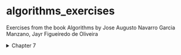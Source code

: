 # algorithms_exercises
Exercises from the book Algorithms by Jose Augusto Navarro Garcia Manzano, Jayr Figueiredo de Oliveira

<details>
<summary>Chapter 7</summary>
##### [EX.A](/chapter_7/quest0.c)
![ex.achapter7](/chapter_7/quest0_c7.png)

##### [Ex.B](/chapter_7/quest1.c)
![ex.bchapter7](/chapter_7/quest1_c7.png)

##### [Ex.C](/chapter_7/quest2.c)
![ex.cchapter7](/chapter_7/quest2_c7.png)

##### [Ex.D](/chapter_7/quest3.c)
![ex.dchapter7](/chapter_7/quest3_c7.png)

#####[Ex.E](/chapter_7/quest4.c)
![ex.echapter7](/chapter_7/quest4_c7.png)

</details>